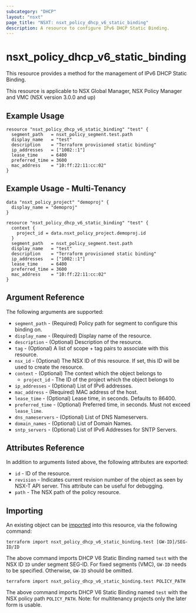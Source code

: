```yaml
---
subcategory: "DHCP"
layout: "nsxt"
page_title: "NSXT: nsxt_policy_dhcp_v6_static_binding"
description: A resource to configure IPv6 DHCP Static Binding.
---
```


# nsxt_policy_dhcp_v6_static_binding

This resource provides a method for the management of IPv6 DHCP Static Binding.

This resource is applicable to NSX Global Manager, NSX Policy Manager and VMC (NSX version 3.0.0 and up)

## Example Usage

```hcl
resource "nsxt_policy_dhcp_v6_static_binding" "test" {
  segment_path   = nsxt_policy_segment.test.path
  display_name   = "test"
  description    = "Terraform provisioned static binding"
  ip_addresses   = ["1002::1"]
  lease_time     = 6400
  preferred_time = 3600
  mac_address    = "10:ff:22:11:cc:02"
}
```

## Example Usage - Multi-Tenancy

```hcl
data "nsxt_policy_project" "demoproj" {
  display_name = "demoproj"
}

resource "nsxt_policy_dhcp_v6_static_binding" "test" {
  context {
    project_id = data.nsxt_policy_project.demoproj.id
  }
  segment_path   = nsxt_policy_segment.test.path
  display_name   = "test"
  description    = "Terraform provisioned static binding"
  ip_addresses   = ["1002::1"]
  lease_time     = 6400
  preferred_time = 3600
  mac_address    = "10:ff:22:11:cc:02"
}
```

## Argument Reference

The following arguments are supported:

* `segment_path` - (Required) Policy path for segment to configure this binding on.
* `display_name` - (Required) Display name of the resource.
* `description` - (Optional) Description of the resource.
* `tag` - (Optional) A list of scope + tag pairs to associate with this resource.
* `nsx_id` - (Optional) The NSX ID of this resource. If set, this ID will be used to create the resource.
* `context` - (Optional) The context which the object belongs to
    * `project_id` - The ID of the project which the object belongs to
* `ip_addresses` - (Optional) List of IPv6 addresses.
* `mac_address` - (Required) MAC address of the host.
* `lease_time` - (Optional) Lease time, in seconds. Defaults to 86400.
* `preferred_time` - (Optional) Preferred time, in seconds. Must not exceed `lease_lime`.
* `dns_nameservers` - (Optional) List of DNS Nameservers.
* `domain_names` - (Optional) List of Domain Names.
* `sntp_servers` - (Optional) List of IPv6 Addresses for SNTP Servers.

## Attributes Reference

In addition to arguments listed above, the following attributes are exported:

* `id` - ID of the resource.
* `revision` - Indicates current revision number of the object as seen by NSX-T API server. This attribute can be useful for debugging.
* `path` - The NSX path of the policy resource.

## Importing

An existing object can be [imported][docs-import] into this resource, via the following command:

[docs-import]: https://www.terraform.io/cli/import

```
terraform import nsxt_policy_dhcp_v6_static_binding.test [GW-ID]/SEG-ID/ID
```
The above command imports DHCP V6 Static Binding named `test` with the NSX ID `ID` under segment SEG-ID.
For fixed segments (VMC), `GW-ID` needs to be specified. Otherwise, `GW-ID` should be omitted.

```
terraform import nsxt_policy_dhcp_v6_static_binding.test POLICY_PATH
```
The above command imports DHCP V6 Static Binding named `test` with the NSX policy path `POLICY_PATH`.
Note: for multitenancy projects only the later form is usable.
